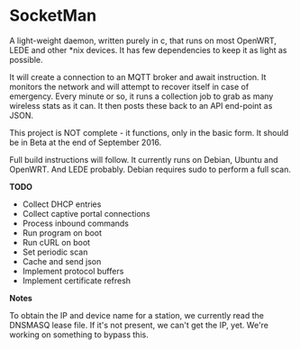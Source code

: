 # SocketMan

A light-weight daemon, written purely in c, that runs on most OpenWRT, LEDE and other \*nix devices. It has few dependencies to keep it as light as possible.

It will create a connection to an MQTT broker and await instruction. It monitors the network and will attempt to recover itself in case of emergency. Every minute or so, it runs a collection job to grab as many wireless stats as it can. It then posts these back to an API end-point as JSON.

This project is NOT complete - it functions, only in the basic form. It should be in Beta at the end of September 2016.

Full build instructions will follow. It currently runs on Debian, Ubuntu and OpenWRT. And LEDE probably. Debian requires sudo to perform a full scan.

**TODO**

- Collect DHCP entries
- Collect captive portal connections
- Process inbound commands
- Run program on boot
- Run cURL on boot
- Set periodic scan
- Cache and send json
- Implement protocol buffers
- Implement certificate refresh

**Notes**

To obtain the IP and device name for a station, we currently read the DNSMASQ lease file. If it's not present, we can't get the IP, yet. We're working on something to bypass this.
